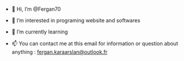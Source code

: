 - 👋 Hi, I’m @Fergan70
- 👀 I’m interested in programing website and softwares
- 🌱 I’m currently learning

- 📫 You can contact me at this email for information or question about anything : fergan.karaarslan@outlook.fr

